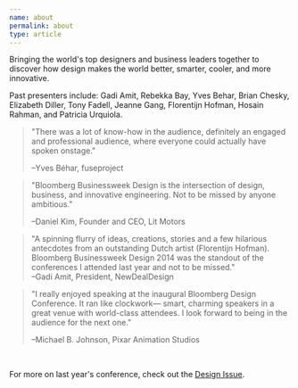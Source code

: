 ```yaml
---
name: about
permalink: about
type: article
---
```

Bringing the world's top designers and business leaders together to discover how design makes the world better, smarter, cooler, and more innovative.

Past presenters include: Gadi Amit, Rebekka Bay, Yves Behar, Brian Chesky, Elizabeth Diller, Tony Fadell, Jeanne Gang, Florentijn Hofman, Hosain Rahman, and Patricia Urquiola.

>"There was a lot of know-how in the audience,
>definitely an engaged and professional audience, 
>where everyone could actually have spoken onstage."
>
>
>–Yves Béhar, fuseproject

>"Bloomberg Businessweek Design is the intersection 
>of design, business, and innovative engineering. 
>Not to be missed by anyone ambitious."  
>
>
>–Daniel Kim, Founder and CEO, Lit Motors

>"A spinning flurry of ideas, creations, stories and a few
>hilarious antecdotes from an outstanding Dutch artist 
>(Florentijn Hofman). Bloomberg Businessweek Design 2014 was the 
>standout of the conferences I attended last year and not to be missed."  
>–Gadi Amit, President, NewDealDesign

>"I really enjoyed speaking at the inaugural 
>Bloomberg Design Conference. It ran like clockwork—
>smart, charming speakers in a great venue with 
>world-class attendees. I look forward to being in
>the audience for the next one."
>
>
>–Michael B. Johnson, Pixar Animation Studios

<br/>

For more on last year's conference, check out the <a href="http://www.businessweek.com/features/design-issue-2014/" target="_blank">Design Issue</a>.